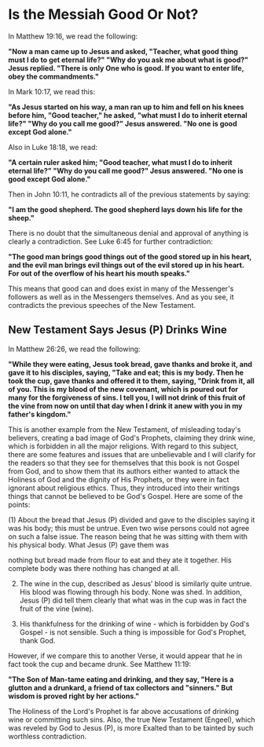 Is the Messiah Good Or Not?
===========================

In Matthew 19:16, we read the following:

**"Now a man came up to Jesus and asked, "Teacher, what good thing must
I do to get eternal life?" "Why do you ask me about what is good?" Jesus
replied. "There is only One who is good. If you want to enter life, obey
the commandments."**

In Mark 10:17, we read this:

**"As Jesus started on his way, a man ran up to him and fell on his
knees before him, "Good teacher," he asked, "what must I do to inherit
eternal life?" "Why do you call me good?" Jesus answered. "No one is
good except God alone."**

Also in Luke 18:18, we read:

**"A certain ruler asked him; "Good teacher, what must I do to inherit
eternal life?” "Why do you call me good?" Jesus answered. "No one is
good except God alone."**

Then in John 10:11, he contradicts all of the previous statements by
saying:

**"I am the good shepherd. The good shepherd lays down his life for the
sheep."**

There is no doubt that the simultaneous denial and approval of anything
is clearly a contradiction. See Luke 6:45 for further contradiction:

**"The good man brings good things out of the good stored up in his
heart, and the evil man brings evil things out of the evil stored up in
his heart. For out of the overflow of his heart his mouth speaks."**

This means that good can and does exist in many of the Messenger's
followers as well as in the Messengers themselves. And as you see, it
contradicts the previous speeches of the New Testament.

New Testament Says Jesus (P) Drinks Wine
----------------------------------------

In Matthew 26:26, we read the following:

**"While they were eating, Jesus took bread, gave thanks and broke it,
and gave it to his disciples, saying, "Take and eat; this is my body.
Then he took the cup, gave thanks and offered it to them, saying, "Drink
from it, all of you. This is my blood of the new covenant, which is
poured out for many for the forgiveness of sins. I tell you, I will not
drink of this fruit of the vine from now on until that day when I drink
it anew with you in my father's kingdom."**

This is another example from the New Testament, of misleading today's
believers, creating a bad image of God's Prophets, claiming they drink
wine, which is forbidden in all the major religions. With regard to this
subject, there are some features and issues that are unbelievable and I
will clarify for the readers so that they see for themselves that this
book is not Gospel from God, and to show them that its authors either
wanted to attack the Holiness of God and the dignity of His Prophets, or
they were in fact ignorant about religious ethics. Thus, they introduced
into their writings things that cannot be believed to be God's Gospel.
Here are some of the points:

(1) About the bread that Jesus (P) divided and gave to the disciples
saying it was his body; this must be untrue. Even two wise persons could
not agree on such a false issue. The reason being that he was sitting
with them with his physical body. What Jesus (P) gave them was

nothing but bread made from flour to eat and they ate it together. His
complete body was there nothing has changed at all.

2. The wine in the cup, described as Jesus’ blood is similarly quite
untrue. His blood was flowing through his body. None was shed. In
addition, Jesus (P) did tell them clearly that what was in the cup was
in fact the fruit of the vine (wine).

3. His thankfulness for the drinking of wine - which is forbidden by
God's Gospel - is not sensible. Such a thing is impossible for God's
Prophet, thank God.

However, if we compare this to another Verse, it would appear that he in
fact took the cup and became drunk. See Matthew 11:19:

**"The Son of Man-tame eating and drinking, and they say, "Here is a
glutton and a drunkard, a friend of tax collectors and "sinners." But
wisdom is proved right by her actions."**

The Holiness of the Lord's Prophet is far above accusations of drinking
wine or committing such sins. Also, the true New Testament (Engeel),
which was reveled by God to Jesus (P), is more Exalted than to be
tainted by such worthless contradiction.
